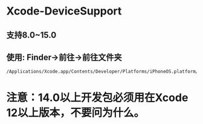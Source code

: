 # Xcode-DeviceSupport
## 支持8.0~15.0
## 使用: Finder->前往->前往文件夹
```
/Applications/Xcode.app/Contents/Developer/Platforms/iPhoneOS.platform/DeviceSupport
```

# 注意：14.0以上开发包必须用在Xcode 12以上版本，不要问为什么。
